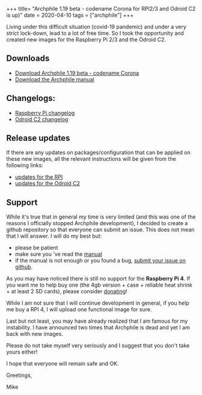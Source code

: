 +++
title= "Archphile 1.19 beta - codename Corona for RPI2/3 and Odroid C2 is up)"
date = 2020-04-10
tags =  ["archphile"]
+++

Living under this difficult situation (covid-19 pandemic) and under a very strict lock-down, lead to a lot of free time. So I took the opportunity and created new images for the Raspberry Pi 2/3 and the Odroid C2.

## Downloads

- [Download Archphile 1.19 beta - codename Corona](https://archphile.org/download)
- [Download the Archphile manual](https://archphile.org/manual/archphile-manual.pdf)

## Changelogs: 

- [Raspberry Pi changelog](https://archphile.org/changelog/rpi.txt)
- [Odroid C2 changelog](https://archphile.org/changelog/odroidc2.txt)

## Release updates
If there are any updates on packages/configuration that can be applied on these new images, all the relevant instructions will be given from the following links:

- [updates for the RPI](https://archphile.org/changelog/updates-rpi.txt)
- [updates for the Odroid C2](https://archphile.org/changelog/updates-odroidc2.txt)


## Support

While it's true that in general my time is very limited (and this was one of the reasons I officially stopped Archphile development), I decided to create a github repository so that everyone can submit an issue. This does not mean that I will answer. I will do my best but:

- please be patient
- make sure you 've read the [manual](https://archphile.org/manual/)
- if the manual is not enough or you found a bug, [submit your issue on github](https://github.com/archphile/support/issues).
 

As you may have noticed there is still no support for the **Raspberry Pi 4**. If you want me to help buy one (the 4gb version + case  + reliable heat shrink + at least 2 SD cards), please consider [donating](https://www.paypal.com/cgi-bin/webscr?cmd=_s-xclick&hosted_button_id=BDJDPBBTJDKZC&source=url)!

While I am not sure that I will continue development in general, if you help me buy a RPI 4, I will upload one functional image for sure.

Last but not least, you may have already realized that I am famous for my instability. I have announced two times that Archphile is dead and yet I am back with new images. 

Please do not take myself very seriously and I suggest that you don't take yours either!

I hope that everyone will remain safe and OK.

Greetings,

Mike


